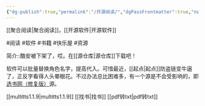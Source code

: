 ```yaml
---
{"dg-publish":true,"permalink":"/开源阅读/","dgPassFrontmatter":true,"noteIcon":""}
---
```



[[聚合阅读\|聚合阅读]]，[[开源软件\|开源软件]]

#阅读 #软件 #书籍 #快乐屋  #资源

简介::酷安被下架了，哎。在[[源仓库\|源仓库]]下载吧！

软件可以批量替换角色名字，提高代入。可惜最近，[[起点\|起点]]防盗链变牛逼了，正反字看得人头晕眼花。不过办法总比困难多，有一个源是不会受影响的，即[选书网（修复版）](https://t.me/c/1798537369/598)源。

[[multitts1.1.9\|multitts1.1.9]]
[[找书\|找书]]
[[pdf转txt\|pdf转txt]]
